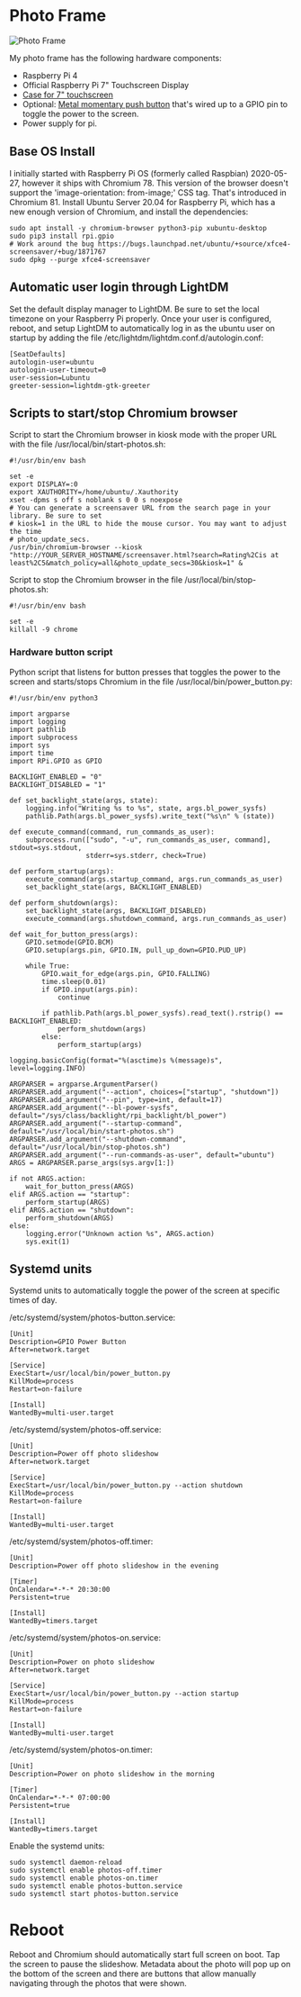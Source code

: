 # Photo Frame

![Photo Frame](screenshots/photoframe.jpg?raw=1)

My photo frame has the following hardware components:

- Raspberry Pi 4
- Official Raspberry Pi 7" Touchscreen Display
- [Case for 7" touchscreen](https://thepihut.com/products/raspberry-pi-official-7-touchscreen-case)
- Optional: [Metal momentary push button](https://www.sparkfun.com/products/11970) that's wired up
  to a GPIO pin to toggle the power to the screen.
- Power supply for pi.

## Base OS Install

I initially started with Raspberry Pi OS (formerly called Raspbian) 2020-05-27, however it ships
with Chromium 78. This version of the browser doesn't support the 'image-orientation: from-image;'
CSS tag. That's introduced in Chromium 81. Install Ubuntu Server 20.04 for Raspberry Pi, which has
a new enough version of Chromium, and install the dependencies:

    sudo apt install -y chromium-browser python3-pip xubuntu-desktop
    sudo pip3 install rpi.gpio
    # Work around the bug https://bugs.launchpad.net/ubuntu/+source/xfce4-screensaver/+bug/1871767
    sudo dpkg --purge xfce4-screensaver

## Automatic user login through LightDM

Set the default display manager to LightDM. Be sure to set the local timezone on your Raspberry
Pi properly. Once your user is configured, reboot, and setup LightDM to automatically log in as the
ubuntu user on startup by adding the file /etc/lightdm/lightdm.conf.d/autologin.conf:

    [SeatDefaults]
    autologin-user=ubuntu
    autologin-user-timeout=0
    user-session=Lubuntu
    greeter-session=lightdm-gtk-greeter

## Scripts to start/stop Chromium browser

Script to start the Chromium browser in kiosk mode with the proper URL with the file
/usr/local/bin/start-photos.sh:

    #!/usr/bin/env bash
    
    set -e
    export DISPLAY=:0
    export XAUTHORITY=/home/ubuntu/.Xauthority
    xset -dpms s off s noblank s 0 0 s noexpose
    # You can generate a screensaver URL from the search page in your library. Be sure to set
    # kiosk=1 in the URL to hide the mouse cursor. You may want to adjust the time
    # photo_update_secs.
    /usr/bin/chromium-browser --kiosk "http://YOUR_SERVER_HOSTNAME/screensaver.html?search=Rating%2Cis at least%2C5&match_policy=all&photo_update_secs=30&kiosk=1" &

Script to stop the Chromium browser in the file /usr/local/bin/stop-photos.sh:

    #!/usr/bin/env bash
    
    set -e
    killall -9 chrome

### Hardware button script

Python script that listens for button presses that toggles the power to the screen and starts/stops
Chromium in the file /usr/local/bin/power_button.py:

    #!/usr/bin/env python3
    
    import argparse
    import logging
    import pathlib
    import subprocess
    import sys
    import time
    import RPi.GPIO as GPIO
    
    BACKLIGHT_ENABLED = "0"
    BACKLIGHT_DISABLED = "1"
    
    def set_backlight_state(args, state):
        logging.info("Writing %s to %s", state, args.bl_power_sysfs)
        pathlib.Path(args.bl_power_sysfs).write_text("%s\n" % (state))
    
    def execute_command(command, run_commands_as_user):
        subprocess.run(["sudo", "-u", run_commands_as_user, command], stdout=sys.stdout,
                       stderr=sys.stderr, check=True)
    
    def perform_startup(args):
        execute_command(args.startup_command, args.run_commands_as_user)
        set_backlight_state(args, BACKLIGHT_ENABLED)
    
    def perform_shutdown(args):
        set_backlight_state(args, BACKLIGHT_DISABLED)
        execute_command(args.shutdown_command, args.run_commands_as_user)
    
    def wait_for_button_press(args):
        GPIO.setmode(GPIO.BCM)
        GPIO.setup(args.pin, GPIO.IN, pull_up_down=GPIO.PUD_UP)
    
        while True:
            GPIO.wait_for_edge(args.pin, GPIO.FALLING)
            time.sleep(0.01)
            if GPIO.input(args.pin):
                continue
    
            if pathlib.Path(args.bl_power_sysfs).read_text().rstrip() == BACKLIGHT_ENABLED:
                perform_shutdown(args)
            else:
                perform_startup(args)
    
    logging.basicConfig(format="%(asctime)s %(message)s", level=logging.INFO)
    
    ARGPARSER = argparse.ArgumentParser()
    ARGPARSER.add_argument("--action", choices=["startup", "shutdown"])
    ARGPARSER.add_argument("--pin", type=int, default=17)
    ARGPARSER.add_argument("--bl-power-sysfs", default="/sys/class/backlight/rpi_backlight/bl_power")
    ARGPARSER.add_argument("--startup-command", default="/usr/local/bin/start-photos.sh")
    ARGPARSER.add_argument("--shutdown-command", default="/usr/local/bin/stop-photos.sh")
    ARGPARSER.add_argument("--run-commands-as-user", default="ubuntu")
    ARGS = ARGPARSER.parse_args(sys.argv[1:])
    
    if not ARGS.action:
        wait_for_button_press(ARGS)
    elif ARGS.action == "startup":
        perform_startup(ARGS)
    elif ARGS.action == "shutdown":
        perform_shutdown(ARGS)
    else:
        logging.error("Unknown action %s", ARGS.action)
        sys.exit(1)

## Systemd units

Systemd units to automatically toggle the power of the screen at specific times of day.

/etc/systemd/system/photos-button.service:

    [Unit]
    Description=GPIO Power Button
    After=network.target
    
    [Service]
    ExecStart=/usr/local/bin/power_button.py
    KillMode=process
    Restart=on-failure
    
    [Install]
    WantedBy=multi-user.target

/etc/systemd/system/photos-off.service:

    [Unit]
    Description=Power off photo slideshow
    After=network.target
    
    [Service]
    ExecStart=/usr/local/bin/power_button.py --action shutdown
    KillMode=process
    Restart=on-failure
    
    [Install]
    WantedBy=multi-user.target

/etc/systemd/system/photos-off.timer:

    [Unit]
    Description=Power off photo slideshow in the evening
    
    [Timer]
    OnCalendar=*-*-* 20:30:00
    Persistent=true
    
    [Install]
    WantedBy=timers.target

/etc/systemd/system/photos-on.service:

    [Unit]
    Description=Power on photo slideshow
    After=network.target
    
    [Service]
    ExecStart=/usr/local/bin/power_button.py --action startup
    KillMode=process
    Restart=on-failure
    
    [Install]
    WantedBy=multi-user.target

/etc/systemd/system/photos-on.timer:

    [Unit]
    Description=Power on photo slideshow in the morning
    
    [Timer]
    OnCalendar=*-*-* 07:00:00
    Persistent=true
    
    [Install]
    WantedBy=timers.target

Enable the systemd units:

    sudo systemctl daemon-reload
    sudo systemctl enable photos-off.timer
    sudo systemctl enable photos-on.timer
    sudo systemctl enable photos-button.service
    sudo systemctl start photos-button.service

# Reboot

Reboot and Chromium should automatically start full screen on boot. Tap the screen to pause the
slideshow. Metadata about the photo will pop up on the bottom of the screen and there are buttons
that allow manually navigating through the photos that were shown.
